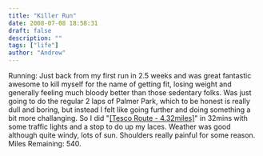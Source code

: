 ```yaml
---
title: "Killer Run"
date: 2008-07-08 18:58:31
draft: false
description: ""
tags: ["life"]
author: "Andrew"
---
```


Running: Just back from my first run in 2.5 weeks and was great fantastic awesome to kill myself for the name of getting fit, losing weight and generally feeling much bloody better than those sedentary folks. Was just going to do the regular 2 laps of Palmer Park, which to be honest is really dull and boring, but instead I felt like going further and doing something a bit more challanging. So I did "[\[Tesco Route - 4.32miles\]](http://www.gmap-pedometer.com/?r=2059717)" in 32mins with some traffic lights and a stop to do up my laces. Weather was good although quite windy, lots of sun. Shoulders really painful for some reason. Miles Remaining: 540.

